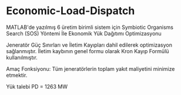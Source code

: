 # Economic-Load-Dispatch
MATLAB'de yazılmış 6 üretim birimli sistem için Symbiotic Organisms Search (SOS) Yöntemi İle Ekonomik Yük Dağıtımı Optimizasyonu


Jeneratör Güç Sınırları ve İletim Kayıpları dahil edilerek optimizasyon sağlanmıştır.
İletim kaybının genel formu olarak Kron Kayıp Formülü kullanılmıştır.


Amaç Fonksiyonu: 
Tüm jeneratörlerin toplam yakıt maliyetini minimize etmektir.

Yük talebi PD = 1263 MW


